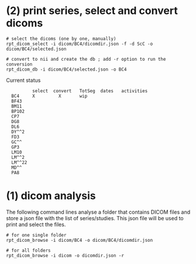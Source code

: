 

# (2) print series, select and convert dicoms

    # select the dicoms (one by one, manually)
    rpt_dicom_select -i dicom/BC4/dicomdir.json -f -d ScC -o dicom/BC4/selected.json
    
    # convert to nii and create the db ; add -r option to run the conversion
    rpt_dicom_db -i dicom/BC4/selected.json -o BC4

Current status

              select  convert   TotSeg  dates   activities
      BC4     X         X       wip
      BF43
      BM11   
      BP102  
      CP7    
      DG8    
      DL6    
      DY^^2  
      FD3    
      GC^^   
      GP3    
      LM10   
      LM^^2  
      LM^^22 
      MD^^   
      PA8



# (1) dicom analysis 

The following command lines analyse a folder that contains DICOM files and store a json file with the list of series/studies. This json file will be used to print and select the files. 

    # for one single folder 
    rpt_dicom_browse -i dicom/BC4 -o dicom/BC4/dicomdir.json

    # for all folders 
    rpt_dicom_browse -i dicom -o dicomdir.json -r
    